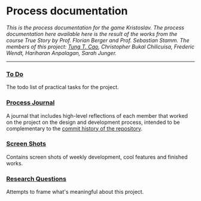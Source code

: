 # Process documentation

_This is the process documentation for the game Kristoslav. The process documentation here available here is the result of the works from the course True Story by Prof. Florian Berger and Prof. Sebastian Stamm. The members of this project: [Tung T. Cao](https://khas195.itch.io/), Christopher Bukal Chilicuisa, Frederic Wendt, Hariharan Anpalagan, Sarah Junger._

---

### [To Do](./to-do.md)
The todo list of practical tasks for the project.

### [Process Journal](./process-journals)
A journal that includes high-level reflections of each member that worked on the project on the design and development process, intended to be complementary to the [commit history of the repository](https://bitbucket.org/btkgamedesign/kristoslav/commits/).

### [Screen Shots](./screen-shots)
Contains screen shots of weekly development, cool features and finished works.

### [Research Questions](./research-questions.md)
Attempts to frame what's meaningful about this project.